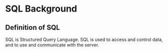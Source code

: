 # SQL Background


## Definition of SQL
 SQL is Structured Query Language.
 SQL is used to access and control data, and to use and communicate with the server.
